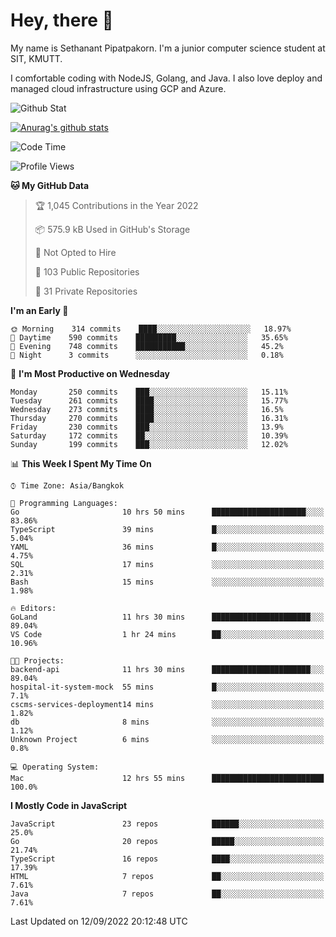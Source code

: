 # Hey, there 🙌
My name is Sethanant Pipatpakorn. I'm a junior computer science student at SIT, KMUTT.

I comfortable coding with NodeJS, Golang, and Java. I also love deploy and managed cloud infrastructure using GCP and Azure.

![Github Stat](https://github-profile-summary-cards.vercel.app/api/cards/profile-details?username=thetkpark&theme=dracula)

[![Anurag's github stats](https://github-readme-stats.vercel.app/api?username=thetkpark&count_private=true&show_icons=true&theme=tokyonight)](https://github.com/anuraghazra/github-readme-stats)

<!--START_SECTION:waka-->
![Code Time](http://img.shields.io/badge/Code%20Time-776%20hrs%2024%20mins-blue)

![Profile Views](http://img.shields.io/badge/Profile%20Views-0-blue)

**🐱 My GitHub Data** 

> 🏆 1,045 Contributions in the Year 2022
 > 
> 📦 575.9 kB Used in GitHub's Storage 
 > 
> 🚫 Not Opted to Hire
 > 
> 📜 103 Public Repositories 
 > 
> 🔑 31 Private Repositories  
 > 
**I'm an Early 🐤** 

```text
🌞 Morning    314 commits    ████░░░░░░░░░░░░░░░░░░░░░   18.97% 
🌆 Daytime    590 commits    █████████░░░░░░░░░░░░░░░░   35.65% 
🌃 Evening    748 commits    ███████████░░░░░░░░░░░░░░   45.2% 
🌙 Night      3 commits      ░░░░░░░░░░░░░░░░░░░░░░░░░   0.18%

```
📅 **I'm Most Productive on Wednesday** 

```text
Monday       250 commits    ███░░░░░░░░░░░░░░░░░░░░░░   15.11% 
Tuesday      261 commits    ████░░░░░░░░░░░░░░░░░░░░░   15.77% 
Wednesday    273 commits    ████░░░░░░░░░░░░░░░░░░░░░   16.5% 
Thursday     270 commits    ████░░░░░░░░░░░░░░░░░░░░░   16.31% 
Friday       230 commits    ███░░░░░░░░░░░░░░░░░░░░░░   13.9% 
Saturday     172 commits    ██░░░░░░░░░░░░░░░░░░░░░░░   10.39% 
Sunday       199 commits    ███░░░░░░░░░░░░░░░░░░░░░░   12.02%

```


📊 **This Week I Spent My Time On** 

```text
⌚︎ Time Zone: Asia/Bangkok

💬 Programming Languages: 
Go                       10 hrs 50 mins      █████████████████████░░░░   83.86% 
TypeScript               39 mins             █░░░░░░░░░░░░░░░░░░░░░░░░   5.04% 
YAML                     36 mins             █░░░░░░░░░░░░░░░░░░░░░░░░   4.75% 
SQL                      17 mins             ░░░░░░░░░░░░░░░░░░░░░░░░░   2.31% 
Bash                     15 mins             ░░░░░░░░░░░░░░░░░░░░░░░░░   1.98%

🔥 Editors: 
GoLand                   11 hrs 30 mins      ██████████████████████░░░   89.04% 
VS Code                  1 hr 24 mins        ██░░░░░░░░░░░░░░░░░░░░░░░   10.96%

🐱‍💻 Projects: 
backend-api              11 hrs 30 mins      ██████████████████████░░░   89.04% 
hospital-it-system-mock  55 mins             █░░░░░░░░░░░░░░░░░░░░░░░░   7.1% 
cscms-services-deployment14 mins             ░░░░░░░░░░░░░░░░░░░░░░░░░   1.82% 
db                       8 mins              ░░░░░░░░░░░░░░░░░░░░░░░░░   1.12% 
Unknown Project          6 mins              ░░░░░░░░░░░░░░░░░░░░░░░░░   0.8%

💻 Operating System: 
Mac                      12 hrs 55 mins      █████████████████████████   100.0%

```

**I Mostly Code in JavaScript** 

```text
JavaScript               23 repos            ██████░░░░░░░░░░░░░░░░░░░   25.0% 
Go                       20 repos            █████░░░░░░░░░░░░░░░░░░░░   21.74% 
TypeScript               16 repos            ████░░░░░░░░░░░░░░░░░░░░░   17.39% 
HTML                     7 repos             ██░░░░░░░░░░░░░░░░░░░░░░░   7.61% 
Java                     7 repos             ██░░░░░░░░░░░░░░░░░░░░░░░   7.61%

```



 Last Updated on 12/09/2022 20:12:48 UTC
<!--END_SECTION:waka-->

